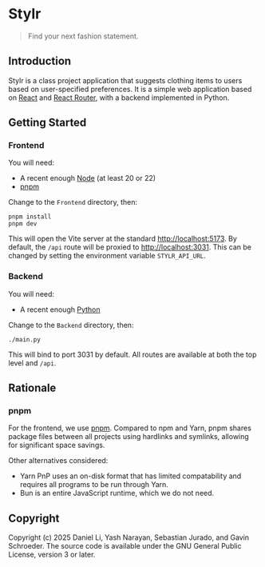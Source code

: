 # Stylr

> Find your next fashion statement.

## Introduction

Stylr is a class project application that suggests clothing items to users
based on user-specified preferences. It is a simple web application based on
[React](https://react.dev) and
[React Router](https://reactrouter.com),
with a backend implemented in Python.

## Getting Started

### Frontend

You will need:

- A recent enough [Node](https://nodejs.org) (at least 20 or 22)
- [pnpm](https://pnpm.io)

Change to the `Frontend` directory, then:

```
pnpm install
pnpm dev
```

This will open the Vite server at the standard <http://localhost:5173>.
By default, the `/api` route will be proxied to <http://localhost:3031>.
This can be changed by setting the environment variable `STYLR_API_URL`.

### Backend

You will need:

- A recent enough [Python](https://www.python.org)

Change to the `Backend` directory, then:

```
./main.py
```

This will bind to port 3031 by default.
All routes are available at both the top level and `/api`.

## Rationale

### pnpm

For the frontend, we use [pnpm](https://pnpm.io). Compared to npm and Yarn,
pnpm shares package files between all projects using hardlinks and symlinks,
allowing for significant space savings.

Other alternatives considered:

- Yarn PnP uses an on-disk format that has limited compatability and requires
  all programs to be run through Yarn.
- Bun is an entire JavaScript runtime, which we do not need.

## Copyright

Copyright (c) 2025 Daniel Li, Yash Narayan, Sebastian Jurado,
and Gavin Schroeder.
The source code is available under the GNU General Public License,
version 3 or later.
